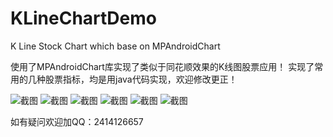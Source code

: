 # KLineChartDemo
K Line Stock Chart which base on MPAndroidChart

使用了MPAndroidChart库实现了类似于同花顺效果的K线图股票应用！
实现了常用的几种股票指标，均是用java代码实现，欢迎修改更正！

![截图](https://github.com/gogooing/KLineChartDemo/blob/master/Screenshot/screenshot1.gif)
![截图](https://github.com/gogooing/KLineChartDemo/blob/master/Screenshot/screenshot2.gif)
![截图](https://github.com/gogooing/KLineChartDemo/blob/master/Screenshot/screenshot3.gif)
![截图](https://github.com/gogooing/KLineChartDemo/blob/master/Screenshot/screenshot4.gif)
![截图](https://github.com/gogooing/KLineChartDemo/blob/master/Screenshot/screenshot5.gif)
![截图](https://github.com/gogooing/KLineChartDemo/blob/master/Screenshot/screenshot6.gif)

如有疑问欢迎加QQ：2414126657
